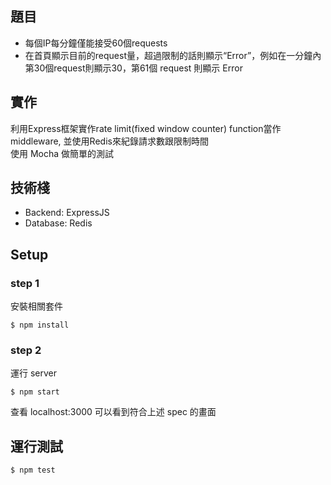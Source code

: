## 題目
- 每個IP每分鐘僅能接受60個requests  
- 在首頁顯示目前的request量，超過限制的話則顯示“Error”，例如在一分鐘內第30個request則顯示30，第61個
request 則顯示 Error

## 實作

利用Express框架實作rate limit(fixed window counter) function當作middleware, 並使用Redis來紀錄請求數跟限制時間  
使用 Mocha 做簡單的測試

## 技術棧
- Backend: ExpressJS  
- Database: Redis

## Setup
### step 1  
安裝相關套件  
```
$ npm install
```

### step 2
運行 server
```
$ npm start
```
查看 localhost:3000 可以看到符合上述 spec 的畫面

## 運行測試
```
$ npm test
```
